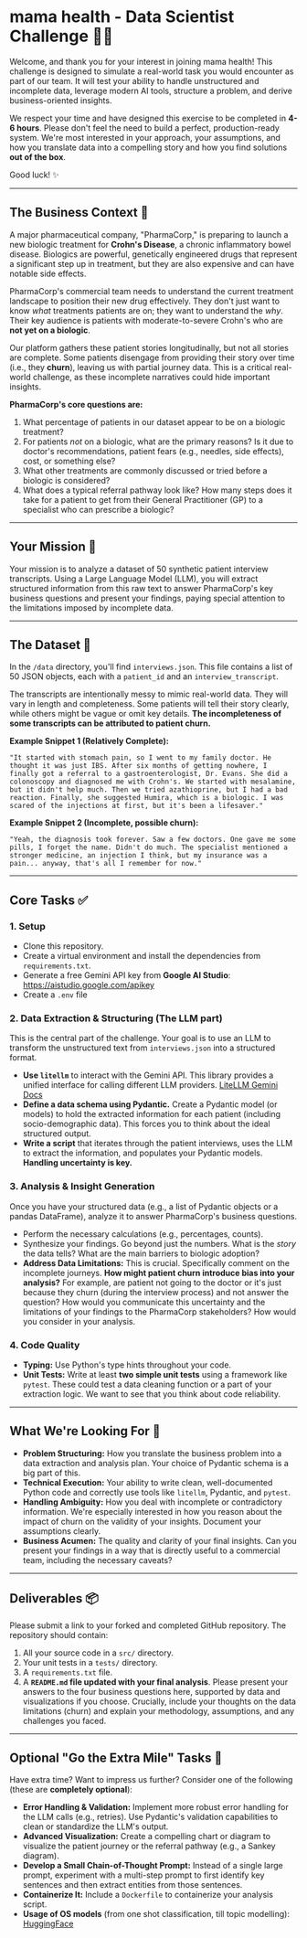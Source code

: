 # mama health - Data Scientist Challenge 🧑‍⚕️

Welcome, and thank you for your interest in joining mama health! This challenge is designed to simulate a real-world task you would encounter as part of our team. It will test your ability to handle unstructured and incomplete data, leverage modern AI tools, structure a problem, and derive business-oriented insights.

We respect your time and have designed this exercise to be completed in **4-6 hours**. Please don't feel the need to build a perfect, production-ready system. We're most interested in your approach, your assumptions, and how you translate data into a compelling story and how you find solutions **out of the box**. 

Good luck! ✨

---

## The Business Context 🎯

A major pharmaceutical company, "PharmaCorp," is preparing to launch a new biologic treatment for **Crohn's Disease**, a chronic inflammatory bowel disease. Biologics are powerful, genetically engineered drugs that represent a significant step up in treatment, but they are also expensive and can have notable side effects.

PharmaCorp's commercial team needs to understand the current treatment landscape to position their new drug effectively. They don't just want to know *what* treatments patients are on; they want to understand the *why*. Their key audience is patients with moderate-to-severe Crohn's who are **not yet on a biologic**.

Our platform gathers these patient stories longitudinally, but not all stories are complete. Some patients disengage from providing their story over time (i.e., they **churn**), leaving us with partial journey data. This is a critical real-world challenge, as these incomplete narratives could hide important insights.

**PharmaCorp's core questions are:**

1. What percentage of patients in our dataset appear to be on a biologic treatment?
2. For patients *not* on a biologic, what are the primary reasons? Is it due to doctor's recommendations, patient fears (e.g., needles, side effects), cost, or something else?
3. What other treatments are commonly discussed or tried before a biologic is considered?
4. What does a typical referral pathway look like? How many steps does it take for a patient to get from their General Practitioner (GP) to a specialist who can prescribe a biologic?

---

## Your Mission 🚀

Your mission is to analyze a dataset of 50 synthetic patient interview transcripts. Using a Large Language Model (LLM), you will extract structured information from this raw text to answer PharmaCorp's key business questions and present your findings, paying special attention to the limitations imposed by incomplete data.

---

## The Dataset 📁

In the `/data` directory, you'll find `interviews.json`. This file contains a list of 50 JSON objects, each with a `patient_id` and an `interview_transcript`.

The transcripts are intentionally messy to mimic real-world data. They will vary in length and completeness. Some patients will tell their story clearly, while others might be vague or omit key details. **The incompleteness of some transcripts can be attributed to patient churn.**

**Example Snippet 1 (Relatively Complete):**

`"It started with stomach pain, so I went to my family doctor. He thought it was just IBS. After six months of getting nowhere, I finally got a referral to a gastroenterologist, Dr. Evans. She did a colonoscopy and diagnosed me with Crohn's. We started with mesalamine, but it didn't help much. Then we tried azathioprine, but I had a bad reaction. Finally, she suggested Humira, which is a biologic. I was scared of the injections at first, but it's been a lifesaver."`

**Example Snippet 2 (Incomplete, possible churn):**

`"Yeah, the diagnosis took forever. Saw a few doctors. One gave me some pills, I forget the name. Didn't do much. The specialist mentioned a stronger medicine, an injection I think, but my insurance was a pain... anyway, that's all I remember for now."`

---

## Core Tasks ✅

### 1. Setup

- Clone this repository.
- Create a virtual environment and install the dependencies from `requirements.txt`.
- Generate a free Gemini API key from **Google AI Studio**: https://aistudio.google.com/apikey
- Create a `.env` file

### 2. Data Extraction & Structuring (The LLM part)

This is the central part of the challenge. Your goal is to use an LLM to transform the unstructured text from `interviews.json` into a structured format.

- **Use `litellm`** to interact with the Gemini API. This library provides a unified interface for calling different LLM providers. [LiteLLM Gemini Docs](https://docs.litellm.ai/docs/providers/gemini)
- **Define a data schema using Pydantic.** Create a Pydantic model (or models) to hold the extracted information for each patient (including socio-demographic data). This forces you to think about the ideal structured output.
- **Write a script** that iterates through the patient interviews, uses the LLM to extract the information, and populates your Pydantic models. **Handling uncertainty is key.**

### 3. Analysis & Insight Generation

Once you have your structured data (e.g., a list of Pydantic objects or a pandas DataFrame), analyze it to answer PharmaCorp's business questions.

- Perform the necessary calculations (e.g., percentages, counts).
- Synthesize your findings. Go beyond just the numbers. What is the *story* the data tells? What are the main barriers to biologic adoption?
- **Address Data Limitations:** This is crucial. Specifically comment on the incomplete journeys. **How might patient churn introduce bias into your analysis?** For example, are patient not going to the doctor or it's just because they churn (during the interview process) and not answer the question? How would you communicate this uncertainty and the limitations of your findings to the PharmaCorp stakeholders? How would you consider in your analysis. 

### 4. Code Quality

- **Typing:** Use Python's type hints throughout your code.
- **Unit Tests:** Write at least **two simple unit tests** using a framework like `pytest`. These could test a data cleaning function or a part of your extraction logic. We want to see that you think about code reliability.

---

## What We're Looking For 🌟

- **Problem Structuring:** How you translate the business problem into a data extraction and analysis plan. Your choice of Pydantic schema is a big part of this.
- **Technical Execution:** Your ability to write clean, well-documented Python code and correctly use tools like `litellm`, Pydantic, and `pytest`.
- **Handling Ambiguity:** How you deal with incomplete or contradictory information. We're especially interested in how you reason about the impact of churn on the validity of your insights. Document your assumptions clearly.
- **Business Acumen:** The quality and clarity of your final insights. Can you present your findings in a way that is directly useful to a commercial team, including the necessary caveats?

---

## Deliverables 📦

Please submit a link to your forked and completed GitHub repository. The repository should contain:

1. All your source code in a `src/` directory.
2. Your unit tests in a `tests/` directory.
3. A `requirements.txt` file.
4. A **`README.md` file updated with your final analysis**. Please present your answers to the four business questions here, supported by data and visualizations if you choose. Crucially, include your thoughts on the data limitations (churn) and explain your methodology, assumptions, and any challenges you faced.

---

## Optional "Go the Extra Mile" Tasks 🚀

Have extra time? Want to impress us further? Consider one of the following (these are **completely optional**):

- **Error Handling & Validation:** Implement more robust error handling for the LLM calls (e.g., retries). Use Pydantic's validation capabilities to clean or standardize the LLM's output.
- **Advanced Visualization:** Create a compelling chart or diagram to visualize the patient journey or the referral pathway (e.g., a Sankey diagram).
- **Develop a Small Chain-of-Thought Prompt:** Instead of a single large prompt, experiment with a multi-step prompt to first identify key sentences and then extract entities from those sentences.
- **Containerize It:** Include a `Dockerfile` to containerize your analysis script.
- **Usage of OS models** (from one shot classification, till topic modelling): [HuggingFace](https://huggingface.co/)
